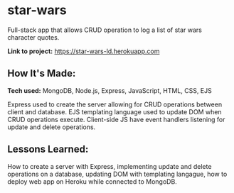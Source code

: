 # star-wars
Full-stack app that allows CRUD operation to log a list of star wars character quotes. 

**Link to project:** https://star-wars-ld.herokuapp.com

<!-- ![alt tag](#) -->

## How It's Made:

**Tech used:** MongoDB, Node.js, Express, JavaScript, HTML, CSS, EJS

Express used to create the server allowing for CRUD operations between client and database. EJS templating language used to update DOM when CRUD operations execute. Client-side JS have event handlers listening for update and delete operations. 

 <!-- ## Optimizations: -->

## Lessons Learned:

How to create a server with Express, implementing update and delete operations on a database, updating DOM with templating langague, how to deploy web app on Heroku while connected to MongoDB.

